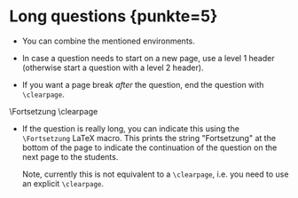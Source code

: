 
# Long questions {punkte=5}

*   You can combine the mentioned environments.

*   In case a question needs to start on a new page, use a level 1 header
    (otherwise start a question with a level 2 header).

*   If you want a page break *after* the question, end the question with
    `\clearpage`.


\Fortsetzung
\clearpage


*   If the question is really long, you can indicate this using the `\Fortsetzung`
    LaTeX macro. This prints the string "Fortsetzung" at the bottom of the page
    to indicate the continuation of the question on the next page to the students.

    Note, currently this is not equivalent to a `\clearpage`, i.e. you need to
    use an explicit `\clearpage`.















